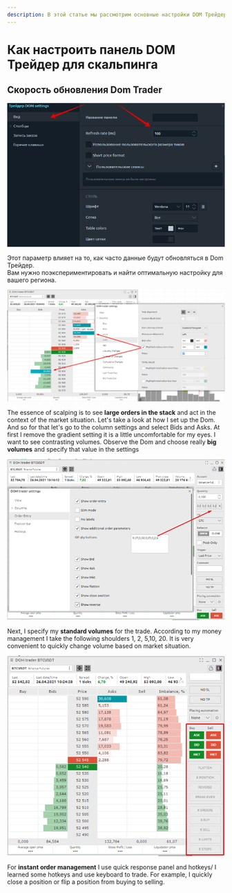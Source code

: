 ```yaml
---
description: В этой статье мы рассмотрим основные настройки DOM Трейдер  для скальпинга.
---
```


# Как настроить панель DOM Трейдер для скальпинга

## Скорость обновления Dom Trader

![](../../.gitbook/assets/skorost-dum-treider.png)

Этот параметр влияет на то, как часто данные будут обновляться в Dom Трейдер.  
 Вам нужно поэкспериментировать и найти оптимальную настройку для вашего региона.



![](../../.gitbook/assets/image%20%28211%29.png)

The essence of scalping is to see **large orders in the stack** and act in the context of the market situation. Let's take a look at how I set up the Dom. And so for that let's go to the column settings and select Bids and Asks. At first I remove the gradient setting it is a little uncomfortable for my eyes. I want to see contrasting volumes. Observe the Dom and choose really **big volumes** and specify that value in the settings

![](../../.gitbook/assets/image%20%28212%29.png)

Next, I specify my **standard volumes** for the trade. According to my money management I take the following shoulders 1, 2, 5,10, 20. It is very convenient to quickly change volume based on market situation.

![](../../.gitbook/assets/image%20%28213%29.png)

For **instant order management** I use quick response panel and hotkeys/ I learned some hotkeys and use keyboard to trade. For example, I quickly close a position or flip a position from buying to selling.

